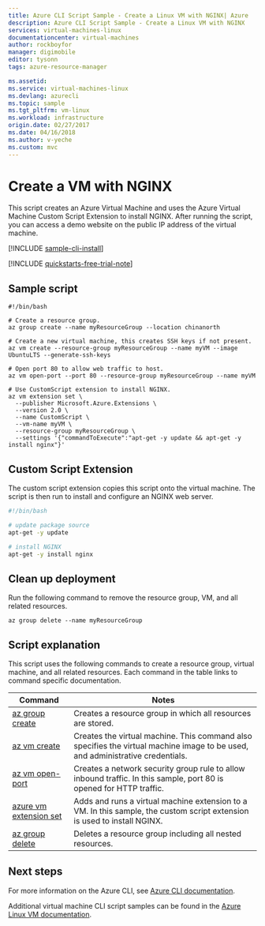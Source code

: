 ```yaml
---
title: Azure CLI Script Sample - Create a Linux VM with NGINX| Azure
description: Azure CLI Script Sample - Create a Linux VM with NGINX
services: virtual-machines-linux
documentationcenter: virtual-machines
author: rockboyfor
manager: digimobile
editor: tysonn
tags: azure-resource-manager

ms.assetid:
ms.service: virtual-machines-linux
ms.devlang: azurecli
ms.topic: sample
ms.tgt_pltfrm: vm-linux
ms.workload: infrastructure
origin.date: 02/27/2017
ms.date: 04/16/2018
ms.author: v-yeche
ms.custom: mvc
---
```


# Create a VM with NGINX

This script creates an Azure Virtual Machine and uses the Azure Virtual Machine Custom Script Extension to install NGINX. After running the script, you can access a demo website on the public IP address of the virtual machine.

[!INCLUDE [sample-cli-install](../../../includes/sample-cli-install.md)]

[!INCLUDE [quickstarts-free-trial-note](../../../includes/quickstarts-free-trial-note.md)]

## Sample script

```azurecli
#!/bin/bash

# Create a resource group.
az group create --name myResourceGroup --location chinanorth

# Create a new virtual machine, this creates SSH keys if not present.
az vm create --resource-group myResourceGroup --name myVM --image UbuntuLTS --generate-ssh-keys

# Open port 80 to allow web traffic to host.
az vm open-port --port 80 --resource-group myResourceGroup --name myVM 

# Use CustomScript extension to install NGINX.
az vm extension set \
  --publisher Microsoft.Azure.Extensions \
  --version 2.0 \
  --name CustomScript \
  --vm-name myVM \
  --resource-group myResourceGroup \
  --settings '{"commandToExecute":"apt-get -y update && apt-get -y install nginx"}'
```

## Custom Script Extension

The custom script extension copies this script onto the virtual machine. The script is then run to install and configure an NGINX web server. 

```bash
#!/bin/bash

# update package source
apt-get -y update

# install NGINX
apt-get -y install nginx
```

## Clean up deployment 

Run the following command to remove the resource group, VM, and all related resources.

```azurecli 
az group delete --name myResourceGroup
```

## Script explanation

This script uses the following commands to create a resource group, virtual machine, and all related resources. Each command in the table links to command specific documentation.

| Command | Notes |
|---|---|
| [az group create](https://docs.azure.cn/zh-cn/cli/group?view=azure-cli-latest#az_group_create) | Creates a resource group in which all resources are stored. |
| [az vm create](https://docs.azure.cn/zh-cn/cli/vm?view=azure-cli-latest#az_vm_create) | Creates the virtual machine. This command also specifies the virtual machine image to be used, and administrative credentials.  |
| [az vm open-port](https://docs.azure.cn/zh-cn/cli/network/nsg/rule?view=azure-cli-latest#az_network_nsg_rule_create) | Creates a network security group rule to allow inbound traffic. In this sample, port 80 is opened for HTTP traffic. |
| [azure vm extension set](https://docs.azure.cn/zh-cn/cli/vm/extension?view=azure-cli-latest#az_vm_extension_set) | Adds and runs a virtual machine extension to a VM. In this sample, the custom script extension is used to install NGINX.|
| [az group delete](https://docs.azure.cn/zh-cn/cli/vm/extension?view=azure-cli-latest#az_vm_extension_set) | Deletes a resource group including all nested resources. |

## Next steps

For more information on the Azure CLI, see [Azure CLI documentation](https://docs.azure.cn/zh-cn/cli/overview?view=azure-cli-latest).

Additional virtual machine CLI script samples can be found in the [Azure Linux VM documentation](../linux/cli-samples.md?toc=%2fvirtual-machines%2flinux%2ftoc.json).

<!--Update_Description: update meta properties -->